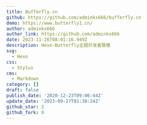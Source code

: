 ```yaml
---
title: Bufferfly.cn
github: https://github.com/adminks666/bufferfly.cn
demo: https://www.butterfly1.cn/
author: adminks666
author_link: https://github.com/adminks666
date: 2023-11-26T08:01:16.949Z
description: Hexo-Butterfly主题开发者致敬
ssg:
  - Hexo
css:
  - Stylus
cms:
  - Markdown
category: []
draft: false
publish_date: '2020-12-23T09:06:44Z'
update_date: '2023-09-27T01:38:24Z'
github_star: 2
github_fork: 0
---
```

